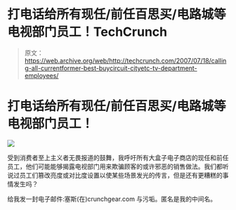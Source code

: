 # 打电话给所有现任/前任百思买/电路城等电视部门员工！TechCrunch

> 原文：<https://web.archive.org/web/http://techcrunch.com/2007/07/18/calling-all-currentformer-best-buycircuit-cityetc-tv-department-employees/>

# 打电话给所有现任/前任百思买/电路城等电视部门员工！

![](img/c9823e9c2f369b1718617ca6410f7800.png)

受到消费者至上主义者无畏报道的鼓舞，我呼吁所有大盒子电子商店的现任和前任员工，他们可能能够揭露电视部门用来欺骗顾客的或许邪恶的销售做法。我们都听说过员工们篡改亮度或对比度设置以使某些场景发光的传言，但是还有更糟糕的事情发生吗？

给我发一封电子邮件:塞斯(在)crunchgear.com 与污垢。匿名是我的中间名。